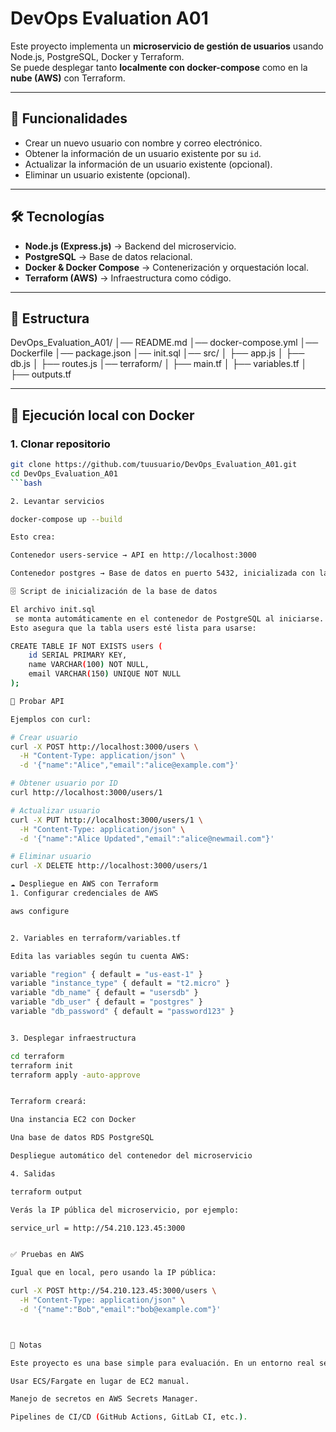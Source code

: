 # DevOps Evaluation A01

Este proyecto implementa un **microservicio de gestión de usuarios** usando Node.js, PostgreSQL, Docker y Terraform.  
Se puede desplegar tanto **localmente con docker-compose** como en la **nube (AWS)** con Terraform.

---

## 🚀 Funcionalidades

- Crear un nuevo usuario con nombre y correo electrónico.
- Obtener la información de un usuario existente por su `id`.
- Actualizar la información de un usuario existente (opcional).
- Eliminar un usuario existente (opcional).

---

## 🛠️ Tecnologías

- **Node.js (Express.js)** → Backend del microservicio.
- **PostgreSQL** → Base de datos relacional.
- **Docker & Docker Compose** → Contenerización y orquestación local.
- **Terraform (AWS)** → Infraestructura como código.

---

## 📂 Estructura

DevOps_Evaluation_A01/
│── README.md
│── docker-compose.yml
│── Dockerfile
│── package.json
│── init.sql
│── src/
│ ├── app.js
│ ├── db.js
│ ├── routes.js
│── terraform/
│ ├── main.tf
│ ├── variables.tf
│ ├── outputs.tf


---

## 🔧 Ejecución local con Docker

### 1. Clonar repositorio
```bash
git clone https://github.com/tuusuario/DevOps_Evaluation_A01.git
cd DevOps_Evaluation_A01
```bash

2. Levantar servicios

docker-compose up --build

Esto crea:

Contenedor users-service → API en http://localhost:3000

Contenedor postgres → Base de datos en puerto 5432, inicializada con la tabla users gracias a init.sql

🗄️ Script de inicialización de la base de datos

El archivo init.sql
 se monta automáticamente en el contenedor de PostgreSQL al iniciarse.
Esto asegura que la tabla users esté lista para usarse:

CREATE TABLE IF NOT EXISTS users (
    id SERIAL PRIMARY KEY,
    name VARCHAR(100) NOT NULL,
    email VARCHAR(150) UNIQUE NOT NULL
);

📡 Probar API

Ejemplos con curl:

# Crear usuario
curl -X POST http://localhost:3000/users \
  -H "Content-Type: application/json" \
  -d '{"name":"Alice","email":"alice@example.com"}'

# Obtener usuario por ID
curl http://localhost:3000/users/1

# Actualizar usuario
curl -X PUT http://localhost:3000/users/1 \
  -H "Content-Type: application/json" \
  -d '{"name":"Alice Updated","email":"alice@newmail.com"}'

# Eliminar usuario
curl -X DELETE http://localhost:3000/users/1

☁️ Despliegue en AWS con Terraform
1. Configurar credenciales de AWS

aws configure


2. Variables en terraform/variables.tf

Edita las variables según tu cuenta AWS:

variable "region" { default = "us-east-1" }
variable "instance_type" { default = "t2.micro" }
variable "db_name" { default = "usersdb" }
variable "db_user" { default = "postgres" }
variable "db_password" { default = "password123" }


3. Desplegar infraestructura

cd terraform
terraform init
terraform apply -auto-approve


Terraform creará:

Una instancia EC2 con Docker

Una base de datos RDS PostgreSQL

Despliegue automático del contenedor del microservicio

4. Salidas

terraform output

Verás la IP pública del microservicio, por ejemplo:

service_url = http://54.210.123.45:3000


✅ Pruebas en AWS

Igual que en local, pero usando la IP pública:

curl -X POST http://54.210.123.45:3000/users \
  -H "Content-Type: application/json" \
  -d '{"name":"Bob","email":"bob@example.com"}'



📌 Notas

Este proyecto es una base simple para evaluación. En un entorno real se recomienda:

Usar ECS/Fargate en lugar de EC2 manual.

Manejo de secretos en AWS Secrets Manager.

Pipelines de CI/CD (GitHub Actions, GitLab CI, etc.).
